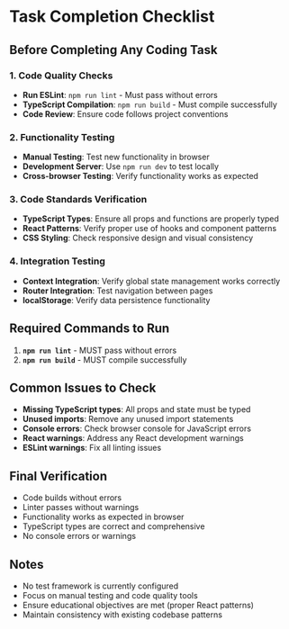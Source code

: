# Task Completion Checklist

## Before Completing Any Coding Task

### 1. Code Quality Checks
- **Run ESLint**: `npm run lint` - Must pass without errors
- **TypeScript Compilation**: `npm run build` - Must compile successfully
- **Code Review**: Ensure code follows project conventions

### 2. Functionality Testing
- **Manual Testing**: Test new functionality in browser
- **Development Server**: Use `npm run dev` to test locally
- **Cross-browser Testing**: Verify functionality works as expected

### 3. Code Standards Verification
- **TypeScript Types**: Ensure all props and functions are properly typed
- **React Patterns**: Verify proper use of hooks and component patterns
- **CSS Styling**: Check responsive design and visual consistency

### 4. Integration Testing
- **Context Integration**: Verify global state management works correctly
- **Router Integration**: Test navigation between pages
- **localStorage**: Verify data persistence functionality

## Required Commands to Run
1. **`npm run lint`** - MUST pass without errors
2. **`npm run build`** - MUST compile successfully

## Common Issues to Check
- **Missing TypeScript types**: All props and state must be typed
- **Unused imports**: Remove any unused import statements
- **Console errors**: Check browser console for JavaScript errors
- **React warnings**: Address any React development warnings
- **ESLint warnings**: Fix all linting issues

## Final Verification
- Code builds without errors
- Linter passes without warnings
- Functionality works as expected in browser
- TypeScript types are correct and comprehensive
- No console errors or warnings

## Notes
- No test framework is currently configured
- Focus on manual testing and code quality tools
- Ensure educational objectives are met (proper React patterns)
- Maintain consistency with existing codebase patterns